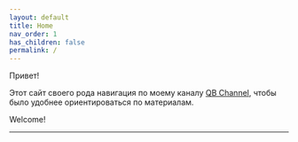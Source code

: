 ```yaml
---
layout: default
title: Home
nav_order: 1
has_children: false
permalink: /
---
```


Привет! 

Этот сайт своего рода навигация по моему каналу [QB Channel], чтобы было удобнее ориентироваться по материалам. 

Welcome!

----

[QB Channel]:  https://t.me/qb_channel
